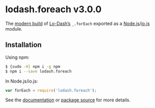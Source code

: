 # lodash.foreach v3.0.0

The [modern build](https://github.com/lodash/lodash/wiki/Build-Differences) of [Lo-Dash’s](https://lodash.com/) `_.forEach` exported as a [Node.js](http://nodejs.org/)/[io.js](https://iojs.org/) module.

## Installation

Using npm:

```bash
$ {sudo -H} npm i -g npm
$ npm i --save lodash.foreach
```

In Node.js/io.js:

```js
var forEach = require('lodash.foreach');
```

See the [documentation](https://lodash.com/docs#forEach) or [package source](https://github.com/lodash/lodash/blob/3.0.0-npm-packages/lodash.foreach/index.js) for more details.
